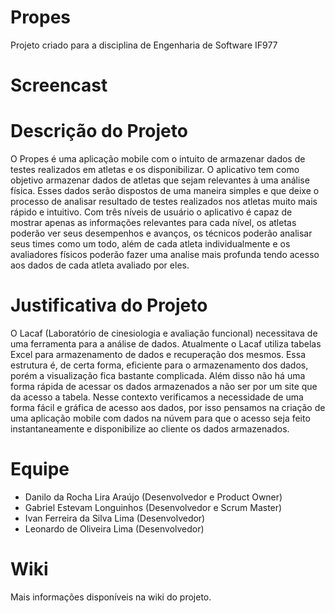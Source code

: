 # Propes 
Projeto criado para a disciplina de Engenharia de Software IF977

# Screencast

# Descrição do Projeto
O Propes é uma aplicação mobile com o intuito de armazenar dados de testes realizados em atletas e os disponibilizar. O aplicativo tem como objetivo armazenar dados de atletas que sejam relevantes à uma análise física. Esses dados serão dispostos de uma maneira simples e que deixe o processo de analisar resultado de testes realizados nos atletas muito mais rápido e intuitivo. Com três níveis de usuário o aplicativo é capaz de mostrar apenas as informações relevantes para cada nível, os atletas poderão ver seus desempenhos e avanços, os técnicos poderão analisar seus times como um todo, além de cada atleta individualmente e os avaliadores físicos poderão fazer uma analise mais profunda tendo acesso aos dados de cada atleta avaliado por eles.


# Justificativa do Projeto
O Lacaf (Laboratório de cinesiologia e avaliação funcional) necessitava de uma ferramenta para a análise de dados. Atualmente o Lacaf utiliza tabelas Excel para armazenamento de dados e recuperação dos mesmos. Essa estrutura é, de certa forma, eficiente para o armazenamento dos dados, porém a visualização fica bastante complicada. Além disso não há uma forma rápida de acessar os dados armazenados a não ser por um site que da acesso a tabela. Nesse contexto verificamos a necessidade de uma forma fácil e gráfica de acesso aos dados, por isso pensamos na criação de uma aplicação mobile com dados na núvem para que o acesso seja feito instantaneamente e disponibilize ao cliente os dados armazenados.

# Equipe

* Danilo da Rocha Lira Araújo (Desenvolvedor e Product Owner)
* Gabriel Estevam Longuinhos (Desenvolvedor e Scrum Master)
* Ivan Ferreira da Silva Lima  (Desenvolvedor)
* Leonardo de Oliveira Lima (Desenvolvedor)

# Wiki
Mais informações disponíveis na wiki do projeto.

